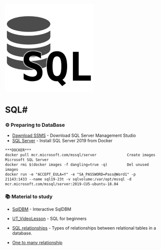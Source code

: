 ![Иллюстрация к проекту](https://github.com/Hamidalion/RepoPicture/blob/master/sql-logo.png)

# SQL#
### ⚙️ Preparing to DataBase
- [Dawnload SSMS](https://docs.microsoft.com/en-us/sql/ssms/download-sql-server-management-studio-ssms?view=sql-server-ver15) - Download SQL Server Management Studio
- [SQL Server](https://www.microsoft.com/en-us/sql-server/sql-server-downloads) - Install SQL Server 2019 from Docker
```
***DOCKER***
docker pull mcr.microsoft.com/mssql/server              Create images Microsoft SQL Server
docker rmi $(docker images -f dangling=true -q)         Del unused images
docker run -e "ACCEPT_EULA=Y" -e "SA_PASSWORD=Pass@Word1" -p 21143:1433 --name sql19-23t -v sqlvolume:/var/opt/mssql -d mcr.microsoft.com/mssql/server:2019-CU5-ubuntu-18.04
```

### 📚 Material to study
- [SqlDBM](https://app.sqldbm.com/SQLServer/Draft/) - Interactive SqlDBM
- [UT_VideoLesson](https://www.youtube.com/playlist?list=PL47zejIkBQvTJqvh9ZtNn01zwJ2lGXk-E) - SQL for beginners
- [SQL relationships](https://zametkinapolyah.ru/zametki-o-mysql/chast-3-2-vidy-svyazej-mezhdu-tablicami-v-baze-dannyx-svyazi-v-relyacionnyx-bazax-dannyx-otnosheniya-kortezhi-atributy.html) - Types of relationships between relational tables in a database.

- [One to many relationship](https://metanit.com/sharp/entityframework/3.7.php)



